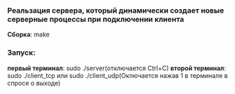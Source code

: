 ### Реальзация cервера, который динамически создает новые серверные процессы при подключении клиента

**Сборка**: make

### Запуск: 
**первый терминал**: sudo ./server(отключается Ctrl+C)
**второй терминал**: sudo ./client_tcp или sudo ./client_udp(Оключается нажав 1 в терминале в спросе о выходе)